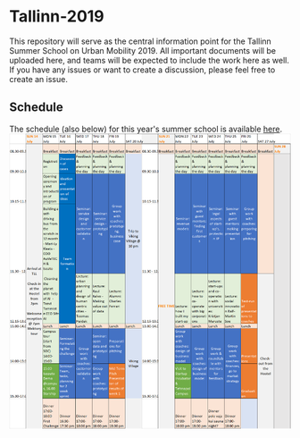 # Tallinn-2019
This repository will serve as the central information point for the Tallinn Summer School on Urban Mobility 2019. All important documents will be uploaded here, and teams will be expected to include the work here as well. If you have any issues or want to create a discussion, please feel free to create an issue.

## Schedule
The schedule (also below) for this year's summer school is available [here](/important_documents/eit-urban-mobillity-schedule.xlsx).
![schedule_eit](/important_documents/schedule.png)
